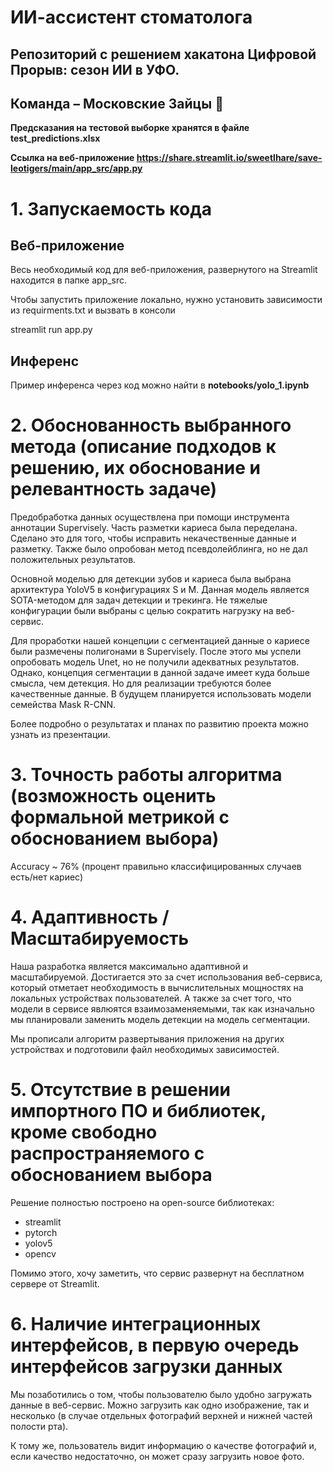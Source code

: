 # ИИ-ассистент стоматолога
## Репозиторий с решением хакатона Цифровой Прорыв: сезон ИИ в УФО.
## Команда – Московские Зайцы 🐰

__Предсказания на тестовой выборке хранятся в файле test_predictions.xlsx__

__Ссылка на веб-приложение https://share.streamlit.io/sweetlhare/save-leotigers/main/app_src/app.py__

# 1. Запускаемость кода

## Веб-приложение

Весь необходимый код для веб-приложения, развернутого на Streamlit находится в папке app_src.

Чтобы запустить приложение локально, нужно установить зависимости из requirments.txt и вызвать в консоли 

streamlit run app.py

## Инференс

Пример инференса через код можно найти в __notebooks/yolo_1.ipynb__

# 2. Обоснованность выбранного метода (описание подходов к решению, их обоснование и релевантность задаче)

Предобработка данных осуществлена при помощи инструмента аннотации Supervisely. Часть разметки кариеса была переделана. Сделано это для того, чтобы исправить некачественные данные и разметку. Также было опробован метод псевдолейблинга, но не дал положительных результатов.

Основной моделью для детекции зубов и кариеса была выбрана архитектура YoloV5 в конфигурациях S и M. Данная модель является SOTA-методом для задач детекции и трекинга. Не тяжелые конфигурации были выбраны с целью сократить нагрузку на веб-сервис.

Для проработки нашей концепции с сегментацией данные о кариесе были размечены полигонами в Supervisely. После этого мы успели опробовать модель Unet, но не получили адекватных результатов. Однако, концепция сегментации в данной задаче имеет куда больше смысла, чем детекция. Но для реализации требуются более качественные данные. В будущем планируется использовать модели семейства Mask R-CNN.

Более подробно о результатах и планах по развитию проекта можно узнать из презентации.

# 3. Точность работы алгоритма (возможность оценить формальной метрикой с обоснованием выбора)

Accuracy ~ 76% (процент правильно классифицированных случаев есть/нет кариес)

# 4. Адаптивность / Масштабируемость

Наша разработка является максимально адаптивной и масштабируемой. Достигается это за счет использования веб-сервиса, который отметает необходимость в вычислительных мощностях на локальных устройствах пользователей. А также за счет того, что модели в сервисе явлюятся взаимозаменяемыми, так как изначально мы планировали заменить модель детекции на модель сегментации.

Мы прописали алгоритм развертывания приложения на других устройствах и подготовили файл необходимых зависимостей.

# 5. Отсутствие в решении импортного ПО и библиотек, кроме свободно распространяемого с обоснованием выбора

Решение полностью построено на open-source библиотеках:
- streamlit
- pytorch
- yolov5
- opencv

Помимо этого, хочу заметить, что сервис развернут на бесплатном сервере от Streamlit.

# 6. Наличие интеграционных интерфейсов, в первую очередь интерфейсов загрузки данных

Мы позаботились о том, чтобы пользователю было удобно загружать данные в веб-сервис. Можно загрузить как одно изображение, так и несколько (в случае отдельных фотографий верхней и нижней частей полости рта).

К тому же, пользователь видит информацию о качестве фотографий и, если качество недостаточно, он может сразу загрузить новое фото.

